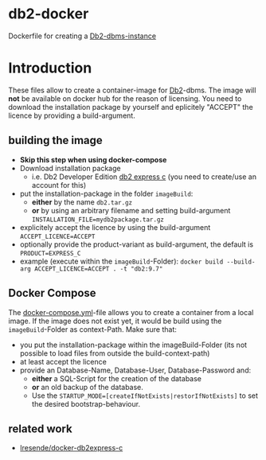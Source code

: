 # db2-docker

Dockerfile for creating a [Db2-dbms-instance](https://www.ibm.com/analytics/us/en/db2/)

# Introduction

These files allow to create a container-image for [Db2](https://www.ibm.com/analytics/us/en/db2/)-dbms. The image will **not** be available on docker hub for the reason of licensing. You need to download the installation package by yourself and eplicitely "ACCEPT" the licence by providing a build-argument.

## building the image

* **Skip this step when using docker-compose**
* Download installation package
  * i.e. Db2 Developer Edition  [db2 express c](https://www.ibm.com/us-en/marketplace/ibm-db2-direct-and-developer-editions) (you need to create/use an account for this)
* put the installation-package in the folder `imageBuild`:
  * **either** by the name `db2.tar.gz`
  * **or** by using an arbitrary filename and setting build-argument `INSTALLATION_FILE=mydb2package.tar.gz`
* explicitely accept the licence by using the build-argument `ACCEPT_LICENCE=ACCEPT`
* optionally provide the product-variant as build-argument, the default is `PRODUCT=EXPRESS_C`
* example (execute within the `imageBuild`-Folder): `docker build --build-arg ACCEPT_LICENCE=ACCEPT . -t "db2:9.7"`

## Docker Compose

The [docker-compose.yml](docker-compose.yml)-file allows you to create a container from a local image. If the image does not exist yet, it would be build using the `imageBuild`-Folder as context-Path.
Make sure that:
* you put the installation-package within the imageBuild-Folder (its not possible to load files from outside the build-context-path)
* at least accept the licence
* provide an Database-Name, Database-User, Database-Password and:
  * **either** a SQL-Script for the creation of the database 
  * **or** an old backup of the database. 
  * Use the `STARTUP_MODE=[createIfNotExists|restorIfNotExists]` to set the desired bootstrap-behaviour.

## related work

* [lresende/docker-db2express-c](https://github.com/lresende/docker-db2express-c/blob/master/docker-entrypoint.sh)

